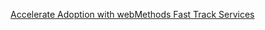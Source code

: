 [Accelerate Adoption with webMethods Fast Track Services](https://sagportal.sharepoint.com/sites/ServiceOfferings/SitePages/AIM-Service-Portfolio.aspx)